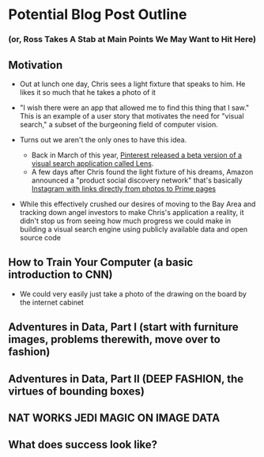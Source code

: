 # Potential Blog Post Outline
### (or, Ross Takes A Stab at Main Points We May Want to Hit Here)

## Motivation

* Out at lunch one day, Chris sees a light fixture that speaks to him. He likes it so much that he takes a photo of it

* "I wish there were an app that allowed me to find this thing that I saw."  This is an example of a user story that motivates the need for "visual search," a subset of the burgeoning field of computer vision.

* Turns out we aren't the only ones to have this idea. 
	* Back in March of this year, [Pinterest released a beta version of a visual search application called Lens](https://blog.pinterest.com/en/and-you-get-lens-and-you-get-lens-and-you-get-lens).
	* A few days after Chris found the light fixture of his dreams, Amazon announced a "product social discovery network" that's basically [Instagram with links directly from photos to Prime pages](https://arstechnica.com/business/2017/07/amazon-spark-is-a-product-discovery-social-network-that-looks-like-instagram/) 

* While this effectively crushed our desires of moving to the Bay Area and tracking down angel investors to make Chris's application a reality, it didn't stop us from seeing how much progress we could make in building a visual search engine using publicly available data and open source code

## How to Train Your Computer (a basic introduction to CNN)

* We could very easily just take a photo of the drawing on the board by the internet cabinet


## Adventures in Data, Part I (start with furniture images, problems therewith, move over to fashion)


## Adventures in Data, Part II (DEEP FASHION, the virtues of bounding boxes)

## NAT WORKS JEDI MAGIC ON IMAGE DATA

## What does success look like?